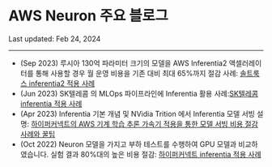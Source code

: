 # AWS Neuron 주요 블로그

Last updated: Feb 24, 2024

---

- (Sep 2023) 루시아 130억 파라미터 크기의 모델을 AWS Inferentia2 액셀러레이터를 통해 사용할 경우 월 운영 비용을 기존 대비 최대 65%까지 절감 사례:  [솔트룩스 inferentia2 적용 사례](https://www.saltlux.com/pr/post/%EC%86%94%ED%8A%B8%EB%A3%A9%EC%8A%A4-%EA%B8%B0%EC%97%85-%EB%A7%9E%EC%B6%A4%ED%98%95-%EC%96%B8%EC%96%B4%EB%AA%A8%EB%8D%B8-%EB%A3%A8%EC%8B%9C%EC%95%84luxia%EB%A1%9C-%EA%B5%AD%EB%82%B4-%EB%B0%8F/)
- (Jun 2023) SK텔레콤 의 MLOps 파이프라인에 Inferentia 활용 사례:[SK텔레콤 inferentia 적용 사례](https://aws.amazon.com/ko/blogs/tech/skt-mlops-using-aws-inferentia-stepfunctions/)
- (Apr 2023) Inferentia 기본 개념 및 NVidia Trition 에서 Inferentia 모델 서빙 설명: [하이퍼커넥트의 AWS 기계 학습 추론 가속기 적용을 통한 모델 서빙 비용 절감 사례와 꿀팁](https://www.youtube.com/watch?v=tJkSe-hA9vc)
- (Oct 2022) Neuron 모델을 가지고 부하 테스트를 수행하여 GPU 모델과 비교하였습니다. 실험 결과 80%대의 높은 비용 절감: [하이퍼커넥트 inferentia 적용 사례](https://hyperconnect.github.io/2022/12/13/infra-cost-optimization-with-aws-inferentia.html)
